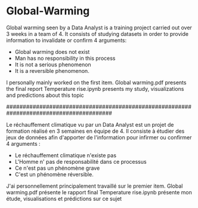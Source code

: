 # Global-Warming

Global warming seen by a Data Analyst is a training project carried out over 3 weeks in a team of 4. It consists of studying datasets in order to provide information to invalidate or confirm 4 arguments:
- Global warming does not exist
- Man has no responsibility in this process
- It is not a serious phenomenon
- It is a reversible phenomenon.

I personally mainly worked on the first item.
Global warming.pdf presents the final report
Temperature rise.ipynb presents my study, visualizations and predictions about this topic 

########################################################################################

Le réchauffement climatique vu par un Data Analyst est un projet de formation réalisé en 3 semaines en équipe de 4. Il consiste à étudier des jeux de données afin d'apporter de l'information pour infirmer ou confirmer 4 arguments :
- Le réchauffement climatique n'existe pas
- L'Homme n' pas de responsabilité dans ce processus
- Ce n'est pas un phénomène grave
- C'est un phénomène réversible.

J'ai personnellement principalement travaillé sur le premier item.
Global warming.pdf présente le rapport final
Temperature rise.ipynb présente mon étude, visualisations et prédictions sur ce sujet
